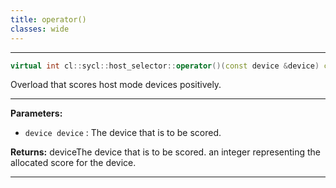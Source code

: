 ```yaml
---
title: operator()
classes: wide
---
```



---

```cpp
virtual int cl::sycl::host_selector::operator()(const device &device) const
```


Overload that scores host mode devices positively. 


---
**Parameters:**

 - `device device`
: The device that is to be scored. 

**Returns:** deviceThe device that is to be scored. an integer representing the allocated score for the device. 

---
